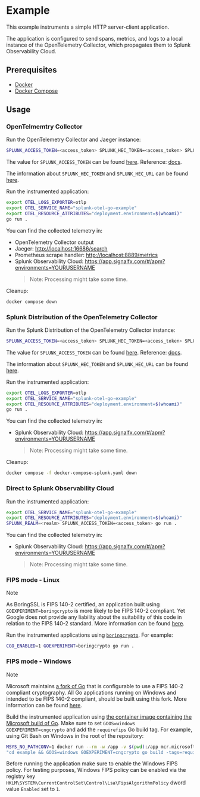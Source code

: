 # Example

This example instruments a simple HTTP server-client application.

The application is configured to send spans, metrics, and logs
to a local instance of the OpenTelemetry Collector,
which propagates them to Splunk Observability Cloud.

## Prerequisites

- [Docker](https://docs.docker.com/engine/install/)
- [Docker Compose](https://docs.docker.com/compose/install/)

## Usage

### OpenTelmemtry Collector

Run the OpenTelemetry Collector and Jaeger instance:

```sh
SPLUNK_ACCESS_TOKEN=<access_token> SPLUNK_HEC_TOKEN=<access_token> SPLUNK_HEC_URL=<url> docker compose up -d
```

The value for `SPLUNK_ACCESS_TOKEN` can be found
[here](https://app.signalfx.com/o11y/#/organization/current?selectedKeyValue=sf_section:accesstokens).
Reference: [docs](https://docs.splunk.com/Observability/admin/authentication-tokens/api-access-tokens.html#admin-api-access-tokens).

The information about `SPLUNK_HEC_TOKEN` and `SPLUNK_HEC_URL` can be found
[here](https://docs.splunk.com/observability/en/gdi/opentelemetry/components/splunk-hec-exporter.html#splunk-hec-token-and-endpoint).

Run the instrumented application:

```sh
export OTEL_LOGS_EXPORTER=otlp
export OTEL_SERVICE_NAME="splunk-otel-go-example"
export OTEL_RESOURCE_ATTRIBUTES="deployment.environment=$(whoami)"
go run .
```

You can find the collected telemetry in:

- OpenTelemetry Collector output
- Jaeger: <http://localhost:16686/search>
- Prometheus scrape handler: <http://localhost:8889/metrics>
- Splunk Observability Cloud: <https://app.signalfx.com/#/apm?environments=YOURUSERNAME>
  > Note: Processing might take some time.

Cleanup:

```sh
docker compose down
```

### Splunk Distribution of the OpenTelemetry Collector

Run the Splunk Distribution of the OpenTelemetry Collector instance:

```sh
SPLUNK_ACCESS_TOKEN=<access_token> SPLUNK_HEC_TOKEN=<access_token> SPLUNK_HEC_URL=<url> docker compose -f docker-compose-splunk.yaml up -d
```

The value for `SPLUNK_ACCESS_TOKEN` can be found
[here](https://app.signalfx.com/o11y/#/organization/current?selectedKeyValue=sf_section:accesstokens).
Reference: [docs](https://docs.splunk.com/Observability/admin/authentication-tokens/api-access-tokens.html#admin-api-access-tokens).

The information about `SPLUNK_HEC_TOKEN` and `SPLUNK_HEC_URL` can be found
[here](https://docs.splunk.com/observability/en/gdi/opentelemetry/components/splunk-hec-exporter.html#splunk-hec-token-and-endpoint).

Run the instrumented application:

```sh
export OTEL_LOGS_EXPORTER=otlp
export OTEL_SERVICE_NAME="splunk-otel-go-example"
export OTEL_RESOURCE_ATTRIBUTES="deployment.environment=$(whoami)"
go run .
```

You can find the collected telemetry in:

- Splunk Observability Cloud: <https://app.signalfx.com/#/apm?environments=YOURUSERNAME>
  > Note: Processing might take some time.

Cleanup:

```sh
docker compose -f docker-compose-splunk.yaml down
```

### Direct to Splunk Observability Cloud

Run the instrumented application:

```sh
export OTEL_SERVICE_NAME="splunk-otel-go-example"
export OTEL_RESOURCE_ATTRIBUTES="deployment.environment=$(whoami)"
SPLUNK_REALM=<realm> SPLUNK_ACCESS_TOKEN=<access_token> go run .
```

You can find the collected telemetry in:

- Splunk Observability Cloud: <https://app.signalfx.com/#/apm?environments=YOURUSERNAME>
  > Note: Processing might take some time.

### FIPS mode - Linux

> [!NOTE]
> As BoringSSL is FIPS 140-2 certified, an application built using `GOEXPERIMENT=boringcrypto`
> is more likely to be FIPS 140-2 compliant.
> Yet Google does not provide any liability about the suitability of this code
> in relation to the FIPS 140-2 standard.
> More information can be found [here](https://go.dev/src/crypto/internal/boring/README).

Run the instrumented applications using
[`boringcrypto`](https://github.com/microsoft/go/blob/microsoft/main/eng/doc/fips/README.md#go-fips-compliance).
For example:

```sh
CGO_ENABLED=1 GOEXPERIMENT=boringcrypto go run .
```

### FIPS mode - Windows

> [!NOTE]
> Microsoft maintains [a fork of Go](https://github.com/microsoft/go)
> that is configurable to use a FIPS 140-2 compliant cryptography.
> All Go applications running on Windows and intended to be
> FIPS 140-2 compliant, should be built using this fork.
> More information can be found [here](https://github.com/microsoft/go/tree/microsoft/main/eng/doc/fips).

Build the instrumented application using
[the container image containing the Microsoft build of Go](https://github.com/microsoft/go-images).
Make sure to set `GOOS=windows GOEXPERIMENT=cngcrypto`
and add the `requirefips` Go build tag.
For example, using Git Bash on Windows in the root of the repository:

```sh
MSYS_NO_PATHCONV=1 docker run --rm -w /app -v $(pwd):/app mcr.microsoft.com/oss/go/microsoft/golang sh -c \
"cd example && GOOS=windows GOEXPERIMENT=cngcrypto go build -tags=requirefips"
```

Before running the application make sure to enable the Windows FIPS policy.
For testing purposes, Windows FIPS policy can be enabled via the registry key `HKLM\SYSTEM\CurrentControlSet\Control\Lsa\FipsAlgorithmPolicy`
dword value `Enabled` set to `1`.
